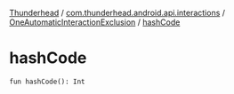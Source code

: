 [Thunderhead](../../index.md) / [com.thunderhead.android.api.interactions](../index.md) / [OneAutomaticInteractionExclusion](index.md) / [hashCode](./hash-code.md)

# hashCode

`fun hashCode(): Int`